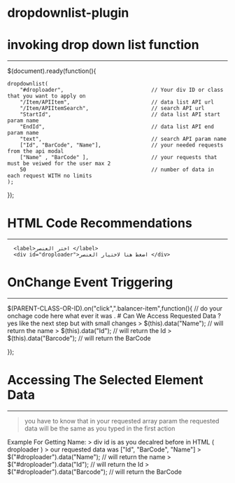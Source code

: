 # dropdownlist-plugin

# invoking drop down list function 
------------------------------------------------
$(document).ready(function(){

    dropdownlist(
        "#droploader",                            // Your div ID or class that you want to apply on 
        "/Item/APIItem",                          // data list API url
        "/Item/APIItemSearch",                    // search API url 
        "StartId",                                // data list API start param name 
        "EndId",                                  // data list API end param name 
        "text",                                   // search API param name 
        ["Id", "BarCode", "Name"],                // your needed requests from the api modal 
        ["Name" , "BarCode" ],                    // your requests that must be veiwed for the user max 2 
        50                                        // number of data in each request WITH no limits 
    );


});

# HTML Code Recommendations 
------------------------------------------------------
      <label>اختر العنصر </label>
      <div id="droploader">اضغط هنا لاختيار العنصر </div>

# OnChange Event Triggering 
------------------------------------------------------
$(PARENT-CLASS-OR-ID).on("click",".balancer-item",function(){
    // do your onchage code here what ever it was . 
    # Can We Access Requested Data ? 
       yes like the next step but with small changes 
      > $(this).data("Name");         // will return the name 
      > $(this).data("Id");           // will return the Id 
      > $(this).data("Barcode");      // will return the BarCode

});
# Accessing The Selected Element Data  
------------------------------------------------------
> you have to know that in your requested array param the requested 
  data will be the same as you typed in the first action 
  
  Example For Getting Name: 
    > div id is as you decalred before in HTML ( droploader ) 
    > our requested data was ["Id", "BarCode", "Name"] 
    > $("#droploader").data("Name");     // will return the name 
    > $("#droploader").data("Id");     // will return the Id 
    > $("#droploader").data("Barcode");     // will return the BarCode
    
 
